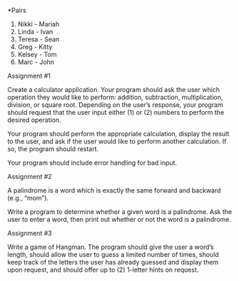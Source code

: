 *Pairs
1. Nikki - Mariah
2. Linda - Ivan
3. Teresa - Sean
4. Greg - Kitty  
5. Kelsey - Tom
6. Marc - John


Assignment #1

Create a calculator application. Your program should ask the user which operation they would like to perform: addition, subtraction, multiplication, division, or square root. Depending on the user’s response, your program should request that the user input either (1) or (2) numbers to perform the desired operation.

Your program should perform the appropriate calculation, display the result to the user, and ask if the user would like to perform another calculation. If so, the program should restart.

Your program should include error handling for bad input.

Assignment #2

A palindrome is a word which is exactly the same forward and backward (e.g., “mom”).

Write a program to determine whether a given word is a palindrome. Ask the user to enter a word, then print out whether or not the word is a palindrome.

Assignment #3

Write a game of Hangman. The program should give the user a word’s length, should allow the user to guess a limited number of times, should keep track of the letters the user has already guessed and display them upon request, and should offer up to (2) 1-letter hints on request.